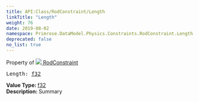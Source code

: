 ```yaml
---
title: API:Class/RodConstraint/Length
linkTitle: "Length"
weight: 76
date: 2019-08-02
namespace: Primrose.DataModel.Physics.Constraints.RodConstraint.Length
deprecated: false
no_list: true
---
```

Property of <a href="/docs/api-reference/Class/RodConstraint"><img src="/icons/silk/axle.png"/>&nbsp;RodConstraint</a>
<pre class="method-declaration">
Length: <a class="type" href="/docs/api-reference/System/Primitives#single">f32</a></pre>
<b>Value Type: </b>
<a class="type" href="/docs/api-reference/System/Primitives#single">f32</a>
<br/>
<b>Description: </b>
Summary

